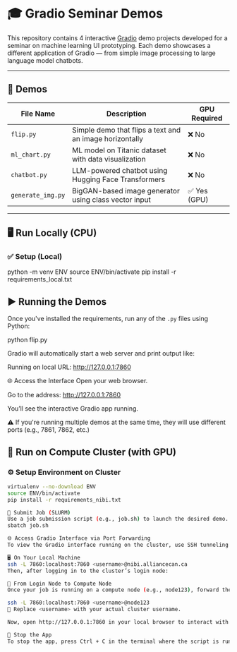 # 🎓 Gradio Seminar Demos

This repository contains 4 interactive [Gradio](https://gradio.app/) demo projects developed for a seminar on machine learning UI prototyping. Each demo showcases a different application of Gradio — from simple image processing to large language model chatbots.

---

## 📁 Demos

| File Name         | Description                                               | GPU Required |
|------------------|-----------------------------------------------------------|-------------- |
| `flip.py`        | Simple demo that flips a text and an image horizontally   | ❌ No         |
| `ml_chart.py`    | ML model on Titanic dataset with data visualization       | ❌ No         |
| `chatbot.py`     | LLM-powered chatbot using Hugging Face Transformers       | ❌ No         |
| `generate_img.py`| BigGAN-based image generator using class vector input     | ✅ Yes (GPU)  |

---

## 🖥️ Run Locally (CPU)

### ✅ Setup (Local)

python -m venv ENV
source ENV/bin/activate
pip install -r requirements_local.txt



## ▶️ Running the Demos

Once you've installed the requirements, run any of the `.py` files using Python:

python flip.py

Gradio will automatically start a web server and print output like:

Running on local URL:  http://127.0.0.1:7860

🌐 Access the Interface
Open your web browser.

Go to the address: http://127.0.0.1:7860

You’ll see the interactive Gradio app running.

⚠️ If you're running multiple demos at the same time, they will use different ports (e.g., 7861, 7862, etc.)

## 🚀 Run on Compute Cluster (with GPU)

### ⚙️ Setup Environment on Cluster

```bash
virtualenv --no-download ENV
source ENV/bin/activate
pip install -r requirements_nibi.txt

📝 Submit Job (SLURM)
Use a job submission script (e.g., job.sh) to launch the desired demo.
sbatch job.sh

🌐 Access Gradio Interface via Port Forwarding
To view the Gradio interface running on the cluster, use SSH tunneling from your local machine:

🖥️ On Your Local Machine
ssh -L 7860:localhost:7860 <username>@nibi.alliancecan.ca
Then, after logging in to the cluster’s login node:

🔄 From Login Node to Compute Node
Once your job is running on a compute node (e.g., node123), forward the port again:

ssh -L 7860:localhost:7860 <username>@node123
🔁 Replace <username> with your actual cluster username.

Now, open http://127.0.0.1:7860 in your local browser to interact with the Gradio app running on the cluster.

🛑 Stop the App
To stop the app, press Ctrl + C in the terminal where the script is running.

